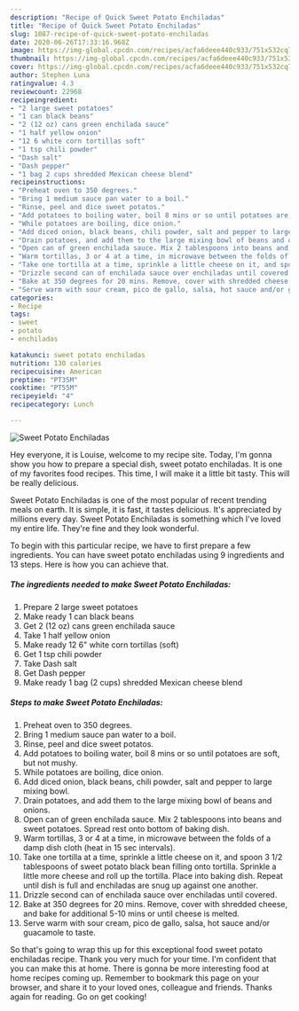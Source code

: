 ```yaml
---
description: "Recipe of Quick Sweet Potato Enchiladas"
title: "Recipe of Quick Sweet Potato Enchiladas"
slug: 1087-recipe-of-quick-sweet-potato-enchiladas
date: 2020-06-26T17:33:16.968Z
image: https://img-global.cpcdn.com/recipes/acfa6deee440c933/751x532cq70/sweet-potato-enchiladas-recipe-main-photo.jpg
thumbnail: https://img-global.cpcdn.com/recipes/acfa6deee440c933/751x532cq70/sweet-potato-enchiladas-recipe-main-photo.jpg
cover: https://img-global.cpcdn.com/recipes/acfa6deee440c933/751x532cq70/sweet-potato-enchiladas-recipe-main-photo.jpg
author: Stephen Luna
ratingvalue: 4.3
reviewcount: 22968
recipeingredient:
- "2 large sweet potatoes"
- "1 can black beans"
- "2 (12 oz) cans green enchilada sauce"
- "1 half yellow onion"
- "12 6 white corn tortillas soft"
- "1 tsp chili powder"
- "Dash salt"
- "Dash pepper"
- "1 bag 2 cups shredded Mexican cheese blend"
recipeinstructions:
- "Preheat oven to 350 degrees."
- "Bring 1 medium sauce pan water to a boil."
- "Rinse, peel and dice sweet potatos."
- "Add potatoes to boiling water, boil 8 mins or so until potatoes are soft, but not mushy."
- "While potatoes are boiling, dice onion."
- "Add diced onion, black beans, chili powder, salt and pepper to large mixing bowl."
- "Drain potatoes, and add them to the large mixing bowl of beans and onions."
- "Open can of green enchilada sauce. Mix 2 tablespoons into beans and sweet potatoes. Spread rest onto bottom of baking dish."
- "Warm tortillas, 3 or 4 at a time, in microwave between the folds of a damp dish cloth (heat in 15 sec intervals)."
- "Take one tortilla at a time, sprinkle a little cheese on it, and spoon 3 1/2 tablespoons of sweet potato black bean filling onto tortilla. Sprinkle a little more cheese and roll up the tortilla. Place into baking dish. Repeat until dish is full and enchiladas are snug up against one another."
- "Drizzle second can of enchilada sauce over enchiladas until covered."
- "Bake at 350 degrees for 20 mins. Remove, cover with shredded cheese, and bake for additional 5-10 mins or until cheese is melted."
- "Serve warm with sour cream, pico de gallo, salsa, hot sauce and/or guacamole to taste."
categories:
- Recipe
tags:
- sweet
- potato
- enchiladas

katakunci: sweet potato enchiladas 
nutrition: 130 calories
recipecuisine: American
preptime: "PT35M"
cooktime: "PT55M"
recipeyield: "4"
recipecategory: Lunch

---
```



![Sweet Potato Enchiladas](https://img-global.cpcdn.com/recipes/acfa6deee440c933/751x532cq70/sweet-potato-enchiladas-recipe-main-photo.jpg)

Hey everyone, it is Louise, welcome to my recipe site. Today, I'm gonna show you how to prepare a special dish, sweet potato enchiladas. It is one of my favorites food recipes. This time, I will make it a little bit tasty. This will be really delicious.

Sweet Potato Enchiladas is one of the most popular of recent trending meals on earth. It is simple, it is fast, it tastes delicious. It's appreciated by millions every day. Sweet Potato Enchiladas is something which I've loved my entire life. They're fine and they look wonderful.




To begin with this particular recipe, we have to first prepare a few ingredients. You can have sweet potato enchiladas using 9 ingredients and 13 steps. Here is how you can achieve that.

<!--inarticleads1-->

##### The ingredients needed to make Sweet Potato Enchiladas:

1. Prepare 2 large sweet potatoes
1. Make ready 1 can black beans
1. Get 2 (12 oz) cans green enchilada sauce
1. Take 1 half yellow onion
1. Make ready 12 6&#34; white corn tortillas (soft)
1. Get 1 tsp chili powder
1. Take Dash salt
1. Get Dash pepper
1. Make ready 1 bag (2 cups) shredded Mexican cheese blend




<!--inarticleads2-->

##### Steps to make Sweet Potato Enchiladas:

1. Preheat oven to 350 degrees.
1. Bring 1 medium sauce pan water to a boil.
1. Rinse, peel and dice sweet potatos.
1. Add potatoes to boiling water, boil 8 mins or so until potatoes are soft, but not mushy.
1. While potatoes are boiling, dice onion.
1. Add diced onion, black beans, chili powder, salt and pepper to large mixing bowl.
1. Drain potatoes, and add them to the large mixing bowl of beans and onions.
1. Open can of green enchilada sauce. Mix 2 tablespoons into beans and sweet potatoes. Spread rest onto bottom of baking dish.
1. Warm tortillas, 3 or 4 at a time, in microwave between the folds of a damp dish cloth (heat in 15 sec intervals).
1. Take one tortilla at a time, sprinkle a little cheese on it, and spoon 3 1/2 tablespoons of sweet potato black bean filling onto tortilla. Sprinkle a little more cheese and roll up the tortilla. Place into baking dish. Repeat until dish is full and enchiladas are snug up against one another.
1. Drizzle second can of enchilada sauce over enchiladas until covered.
1. Bake at 350 degrees for 20 mins. Remove, cover with shredded cheese, and bake for additional 5-10 mins or until cheese is melted.
1. Serve warm with sour cream, pico de gallo, salsa, hot sauce and/or guacamole to taste.




So that's going to wrap this up for this exceptional food sweet potato enchiladas recipe. Thank you very much for your time. I'm confident that you can make this at home. There is gonna be more interesting food at home recipes coming up. Remember to bookmark this page on your browser, and share it to your loved ones, colleague and friends. Thanks again for reading. Go on get cooking!
